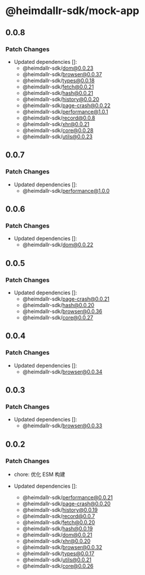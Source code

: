 # @heimdallr-sdk/mock-app

## 0.0.8

### Patch Changes

- Updated dependencies []:
  - @heimdallr-sdk/dom@0.0.23
  - @heimdallr-sdk/browser@0.0.37
  - @heimdallr-sdk/types@0.0.18
  - @heimdallr-sdk/fetch@0.0.21
  - @heimdallr-sdk/hash@0.0.21
  - @heimdallr-sdk/history@0.0.20
  - @heimdallr-sdk/page-crash@0.0.22
  - @heimdallr-sdk/performance@1.0.1
  - @heimdallr-sdk/record@0.0.8
  - @heimdallr-sdk/xhr@0.0.21
  - @heimdallr-sdk/core@0.0.28
  - @heimdallr-sdk/utils@0.0.23

## 0.0.7

### Patch Changes

- Updated dependencies []:
  - @heimdallr-sdk/performance@1.0.0

## 0.0.6

### Patch Changes

- Updated dependencies []:
  - @heimdallr-sdk/dom@0.0.22

## 0.0.5

### Patch Changes

- Updated dependencies []:
  - @heimdallr-sdk/page-crash@0.0.21
  - @heimdallr-sdk/hash@0.0.20
  - @heimdallr-sdk/browser@0.0.36
  - @heimdallr-sdk/core@0.0.27

## 0.0.4

### Patch Changes

- Updated dependencies []:
  - @heimdallr-sdk/browser@0.0.34

## 0.0.3

### Patch Changes

- Updated dependencies []:
  - @heimdallr-sdk/browser@0.0.33

## 0.0.2

### Patch Changes

- chore: 优化 ESM 构建

- Updated dependencies []:
  - @heimdallr-sdk/performance@0.0.21
  - @heimdallr-sdk/page-crash@0.0.20
  - @heimdallr-sdk/history@0.0.19
  - @heimdallr-sdk/record@0.0.7
  - @heimdallr-sdk/fetch@0.0.20
  - @heimdallr-sdk/hash@0.0.19
  - @heimdallr-sdk/dom@0.0.21
  - @heimdallr-sdk/xhr@0.0.20
  - @heimdallr-sdk/browser@0.0.32
  - @heimdallr-sdk/types@0.0.17
  - @heimdallr-sdk/utils@0.0.21
  - @heimdallr-sdk/core@0.0.26
